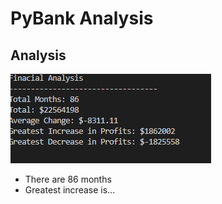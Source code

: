 # PyBank Analysis

## Analysis

![Anlysis Report](./images/Analysis.png) 

* There are 86 months
* Greatest increase is...


